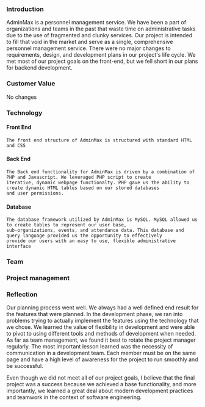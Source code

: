 ### Introduction
AdminMax is a personnel management service. We have been a part of organizations and teams in the past that waste 
time on administrative tasks due to the use of fragmented and clunky services. Our project is intended to fill that 
void in the market and serve as a single, comprehensive personnel management service. There were no major changes to requirements, design, and development plans in our project's life cycle. We met most of our project goals on the front-end, but we fell short in our plans for backend development.

### Customer Value
  No changes
  
### Technology 

  #### Front End
    The front end structure of AdminMax is structured with standard HTML and CSS
    
  #### Back End
    The Back end functionality for AdminMax is driven by a combination of PHP and Javascript. We leveraged PHP script to create
    iterative, dynamic webpage functionalty. PHP gave us the ability to create dynamic HTML tables based on our stored databases 
    and user permissions. 
    
  #### Database
    The database framework utilized by AdminMax is MySQL. MySQL allowed us to create tables to represent our user base, 
    sub-organizations, events, and attendance data. This database and query language provided us the opportunity to effectively
    provide our users with an easy to use, flexible administrative interface

### Team

### Project management

### Reflection 
Our planning process went well. We always had a well defined end result for the features that were planned. In the development phase, we ran into problems trying to actually implement the features using the technology that we chose. We learned the value of flexibility in development and were able to pivot to using different tools and methods of development when needed. As far as team management, we found it best to rotate the project manager regularly. The most important lesson learned was the necessity of communication in a development team. Each member must be on the same page and have a high level of awareness for the project to run smoothly and be successful. 

Even though we did not meet all of our project goals, I believe that the final project was a success because we achieved a base functionality, and more importantly, we learned a great deal about modern development practices and teamwork in the context of software engineering.
